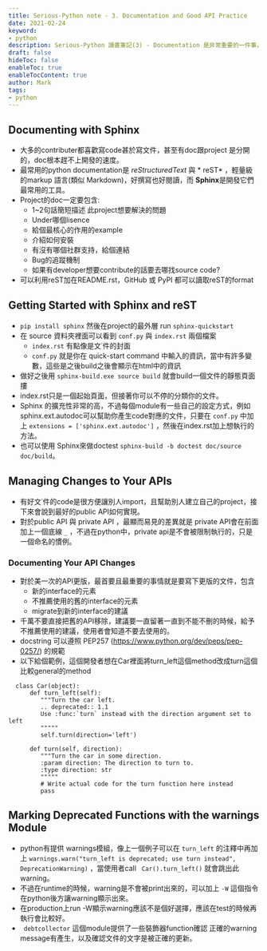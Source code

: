 ```yaml
---
title: Serious-Python note - 3. Documentation and Good API Practice
date: 2021-02-24
keyword:
- python
description: Serious-Python 讀書筆記(3) - Documentation 是非常重要的一件事，雖然寫doc是一件感覺非常煩雜的事，但其實不需要，python developer有很好的工具來幫助這件事。
draft: false
hideToc: false
enableToc: true
enableTocContent: true
author: Mark
tags:
- python
---
```


## Documenting with Sphinx
- 大多的contributer都喜歡寫code甚於寫文件，甚至有doc跟project
是分開的，doc根本趕不上開發的速度。
- 最常用的python documentation是 *reStructuredText* 與 * reST* ，輕量級的markup 語言(類似 Markdown)，好撰寫也好閱讀，而 **Sphinx**是開發它們最常用的工具。
- Project的doc一定要包含:
    - 1~2句話簡短描述 此project想要解決的問題
    - Under哪個lisence
    - 給個最核心的作用的example
    - 介紹如何安裝
    - 有沒有哪個社群支持，給個連結
    - Bug的追蹤機制
    - 如果有developer想要contribute的話要去哪找source code?
- 可以利用reST加在README.rst，GitHub 或 PyPI 都可以讀取reST的format

## Getting Started with Sphinx and reST
- `pip install sphinx` 然後在project的最外層 run `sphinx-quickstart`
- 在 source 資料夾裡面可以看到 `conf.py` 與 `index.rst` 兩個檔案
  - `index.rst` 有點像是文˙件的封面
  - `conf.py` 就是你在  quick-start command 中輸入的資訊，當中有許多變數，這些是之後build之後會顯示在html中的資訊
- 做好之後用 `sphinx-build.exe source build` 就會build一個文件的靜態頁面摟
- index.rst只是一個起始頁面，但接著你可以不停的分類你的文件。
- Sphinx 的擴充性非常的高，不過每個module有一些自己的設定方式，例如 sphinx.ext.autodoc可以幫助你產生code對應的文件，只要在 `conf.py` 中加上 `extensions = ['sphinx.ext.autodoc']` ，然後在index.rst加上想執行的方法。
- 也可以使用 Sphinx來做doctest `sphinx-build -b doctest doc/source doc/build`。

## Managing Changes to Your APIs
- 有好文˙件的code是很方便讓別人import，且幫助別人建立自己的project，接下來會說到最好的public API如何實現。
- 對於public API 與 private API ，最顯而易見的差異就是 private API會在前面加上一個底線 `_` ，不過在python中，private api是不會被限制執行的，只是一個命名的慣例。

### Documenting Your API Changes
- 對於美一次的API更版，最首要且最重要的事情就是要寫下更版的文件，包含
  - 新的interface的元素
  - 不推薦使用的舊的interface的元素
  - migrate到新的interface的建議
- 千萬不要直接把舊的API移除，建議要一直留著一直到不能不刪的時候，給予不推薦使用的建議，使用者會知道不要去使用的。
- docstring 可以遵照 PEP257 (https://www.python.org/dev/peps/pep-0257/) 的規範
- 以下給個範例，這個開發者想在Car裡面將turn_left這個method改成turn這個比較general的method

```
  class Car(object):
      def turn_left(self):
         """Turn the car left.
         .. deprecated:: 1.1
         Use :func:`turn` instead with the direction argument set to left
         """""
         self.turn(direction='left')

      def turn(self, direction):
         """Turn the car in some direction.
         :param direction: The direction to turn to.
         :type direction: str
         """""
         # Write actual code for the turn function here instead
         pass
```

## Marking Deprecated Functions with the warnings Module
- python有提供 warnings模組，像上一個例子可以在 `turn_left` 的注釋中再加上 `warnings.warn("turn_left is deprecated; use turn instead",
 DeprecationWarning)` ，當使用者call ` Car().turn_left()` 就會跳出此warning。
- 不過在runtime的時候，warning是不會被print出來的，可以加上 `-W` 這個指令在python後方讓warning顯示出來。
- 在production上run -W顯示warning應該不是個好選擇，應該在test的時候再執行會比較好。
- ` debtcollector` 這個module提供了一些裝飾器function確認 正確的warning message有產生，以及確認文件的文字是被正確的更新。